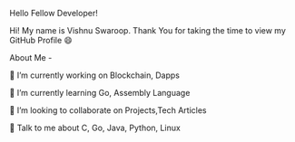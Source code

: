 Hello Fellow Developer! 

Hi! My name is Vishnu Swaroop. Thank You for taking the time to view my GitHub Profile 😄


About Me -

🔭 I’m currently working on Blockchain, Dapps

🌱 I’m currently learning Go, Assembly Language

👯 I’m looking to collaborate on Projects,Tech Articles

💬 Talk to me about C, Go, Java, Python, Linux



  

